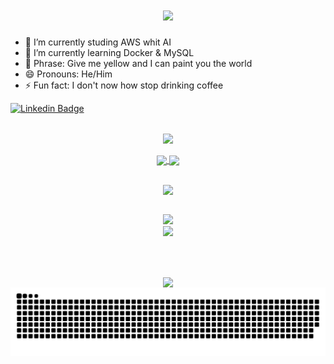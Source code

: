 #

<h1 align="center">
  <a href="https://git.io/typing-svg">
    <img src="https://readme-typing-svg.herokuapp.com/?lines=Hi+There!+👋;+I'm+Othon+Oliveira!;&center=true&size=30&color=f5e1c0">
  </a>
</h1>

- 🔭 I’m currently studing AWS whit AI
- 🌱 I’m currently learning Docker & MySQL
- 💬 Phrase: Give me yellow and I can paint you the world
- 😄 Pronouns: He/Him
- ⚡ Fun fact: I don't now how stop drinking coffee

 [![Linkedin Badge](https://img.shields.io/badge/-LinkedIn-blue?style=flat-square&logo=Linkedin&logoColor=white)](https://www.linkedin.com/in/othon-oliveira/)
 
##
 
<div align="center">
  <img align="center" width="150px" src="https://img.shields.io/static/v1?label=&message=⚡ My Stats ⚡&color=f5e1c0&style=for-the-badge"/>
 <br>
 <br>
  <div align="center" style="display: inline_block">
    <a href="https://github.com/othonoliveira">
     <img height="180px" align="center" src="https://real-time-stats-1z8k.vercel.app/api?username=othonoliveira&theme=moltack&show_icons=true&count_private=true&show_icons=true&include_all_commits=true" />
    </a>
    <a href="https://github.com/othonoliveira">
     <img height="180px" align="center" src="https://real-time-stats-1z8k.vercel.app/api/top-langs/?username=othonoliveira&layout=compact&theme=moltack&langs_count=10" />
    </a>
  </div>
</div>

##

<!-- <h2 align="center">🔥 Languages-Frameworks-Tools 🔥</h2> -->
<div align="center">
  <img align="center" width="420px" src="https://img.shields.io/static/v1?label=&message=🔥 Languages - Frameworks - Tools 🔥&color=f5e1c0&style=for-the-badge"/>
  <br>
 <br>
  <p margin="auto" align="center">
    <a href="https://skillicons.dev">
      <img src="https://skillicons.dev/icons?i=bash,git,github,react,nodejs,python,javascript,css,express,styledcomponents,jest,cpp,docker" /><br>
      <img src="https://skillicons.dev/icons?i=bootstrap,mongodb,mysql,django,html,redux,linux,vscode,figma" />
    </a>
  </p>
  <br>
</div>

##

<div align="center">
 <img align="center" width="320px" src="https://img.shields.io/static/v1?label=&message=🐍 Contributions Snake 🐍&color=f5e1c0&style=for-the-badge"/>
 <img src="https://github.com/othonoliveira/othonoliveira/blob/output/github-contribution-grid-snake-dark.svg"/>
</div>
